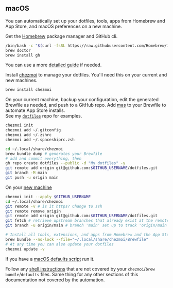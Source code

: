 ## macOS

You can automatically set up your dotfiles, tools, apps from Homebrew and App Store, and macOS preferences on a new machine.

Get the [Homebrew](https://brew.sh/) package manager and GitHub cli.
```zsh
/bin/bash -c "$(curl -fsSL https://raw.githubusercontent.com/Homebrew/install/HEAD/install.sh)"
brew doctor
brew install gh
```
You can use a more [detailed guide](https://mac.install.guide/homebrew/index.html) if needed.

Install [chezmoi](https://www.chezmoi.io/install/) to manage your dotfiles. You'll need this on your current and new machines.
```sh
brew install chezmoi
```

On your current machine, backup your configuration, edit the generated Brewfile as needed, and push to a GitHub repo. 
Add [mas](https://github.com/mas-cli/mas) to your Brewfile to automate App Store installs.  
See my [`dotfiles`](https://github.com/santisbon/dotfiles) repo for examples.
```sh
chezmoi init
chezmoi add ~/.gitconfig
chezmoi add ~/.zshrc
chezmoi add ~/.spaceshiprc.zsh

cd ~/.local/share/chezmoi
brew bundle dump # generates your Brewfile
# add and commit everything, then
gh repo create dotfiles --public -d "My dotfiles" -y
git remote add origin git@github.com:$GITHUB_USERNAME/dotfiles.git
git branch -M main
git push -u origin main
```

On your [new machine](https://www.chezmoi.io/quick-start/#using-chezmoi-across-multiple-machines)
```sh
chezmoi init --apply $GITHUB_USERNAME
cd ~/.local/share/chezmoi
git remote -v # is it https? Change to ssh
git remote remove origin
git remote add origin git@github.com:$GITHUB_USERNAME/dotfiles.git
git fetch # retrieve upstream branches that already exist at the remote
git branch -u origin/main # branch 'main' set up to track 'origin/main'.

# Install all tools, extensions, and apps from Homebrew and the App Store
brew bundle --no-lock --file="~/.local/share/chezmoi/Brewfile" 
# At any time you can also update your dotfiles
chezmoi update -v
```

If you have a [macOS defaults script](https://github.com/santisbon/dotfiles/blob/main/macos-defaults.sh) run it.

Follow any [shell instructions](/reference/shell/) that are not covered by your `chezmoi`/`brew bundle`/`defaults` files. Same thing for any other sections of this documentation not covered by the automation.


